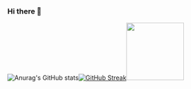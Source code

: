 ### Hi there 👋

<!--
**madawa-prasad96/madawa-prasad96** is a ✨ _special_ ✨ repository because its `README.md` (this file) appears on your GitHub profile.

Here are some ideas to get you started:

- 🔭 I’m currently working on ...
- 🌱 I’m currently learning ...
- 👯 I’m looking to collaborate on ...
- 🤔 I’m looking for help with ...
- 💬 Ask me about ...
- 📫 How to reach me: ...
- 😄 Pronouns: ...
- ⚡ Fun fact: ...
-->

![Anurag's GitHub stats](https://github-readme-stats.vercel.app/api?username=madawa-prasad96&show_icons=true&theme=gruvbox)[![GitHub Streak](https://streak-stats.demolab.com/?user=madawa-prasad96&theme=dark)](https://git.io/streak-stats)<img height="130em" src="https://github-readme-stats.vercel.app/api/top-langs/?username=madawa-prasad96&theme=dracula&hide_border=false&include_all_commits=false&count_private=true&layout=compact"/>
